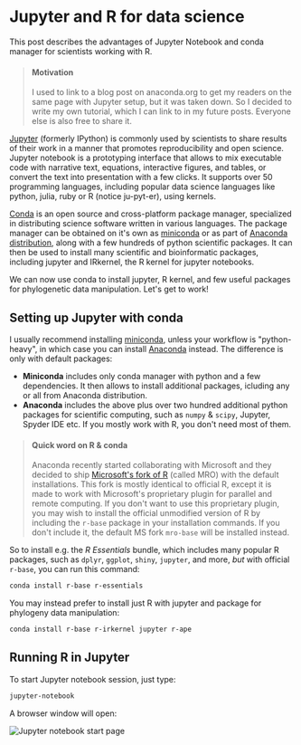# Jupyter and R for data science
This post describes the advantages of Jupyter Notebook and conda manager for scientists working with R.

> #### Motivation 
> I used to link to a blog post on anaconda.org to get my readers on the same page with Jupyter setup, but it was taken down. So I decided to write my own tutorial, which I can link to in my future posts. Everyone else is also free to share it.

[Jupyter](http://jupyter.org) (formerly IPython) is commonly used by scientists to share results of their work in a manner that promotes reproducibility and open science. Jupyter notebook is a prototyping interface that allows to mix executable code with narrative text, equations, interactive figures, and tables, or convert the text into presentation with a few clicks. It supports over 50 programming languages, including popular data science languages like python, julia, ruby or R (notice ju-pyt-er), using kernels.

[Conda](http://conda.io/) is an open source and cross-platform package manager, specialized in distributing science software written in various languages. The package manager can be obtained on it's own as [miniconda](https://conda.io/miniconda.html) or as part of [Anaconda distribution](https://www.anaconda.com/download/), along with a few hundreds of python scientific packages. It can then be used to install many scientific and bioinformatic packages, including jupyter and IRkernel, the R kernel for jupyter notebooks.

We can now use conda to install jupyter, R kernel, and few useful packages for phylogenetic data manipulation. Let's get to work!

## Setting up Jupyter with conda
I usually recommend installing [miniconda](https://conda.io/miniconda.html), unless your workflow is "python-heavy", in which case you can install [Anaconda](https://www.anaconda.com/download/) instead. The difference is only with default packages: 
- **Miniconda** includes only conda manager with python and a few dependencies. It then allows to install additional packages, icluding any or all from Anaconda distribution.
- **Anaconda** includes the above plus over two hundred additional python packages for scientific computing, such as `numpy` & `scipy`, Jupyter, Spyder IDE etc. If you mostly work with R, you don't need most of them.

> #### Quick word on R & conda
> Anaconda recently started collaborating with Microsoft and they decided to ship [Microsoft's fork of R](https://www.anaconda.com/blog/company-blog/introducing-microsoft-r-open-as-default-r-for-anaconda-distribution/) (called MRO) with the default installations. This fork is mostly identical to official R, except it is made to work with Microsoft's proprietary plugin for parallel and remote computing. If you don't want to use this proprietary plugin, you may wish to install the official unmodified version of R by including the `r-base` package in your installation commands. If you don't include it, the default MS fork `mro-base` will be installed instead.

So to install e.g. the *R Essentials* bundle, which includes many popular R packages, such as `dplyr`, `ggplot`, `shiny`, `jupyter`, and more, *but* with official `r-base`, you can run this command:

```bash
conda install r-base r-essentials
```

You may instead prefer to install just R with jupyter and package for phylogeny data manipulation:

```bash
conda install r-base r-irkernel jupyter r-ape
```

## Running R in Jupyter
To start Jupyter notebook session, just type:

```bash
jupyter-notebook
```

A browser window will open:

![Jupyter notebook start page](../jupyter_0.png)

